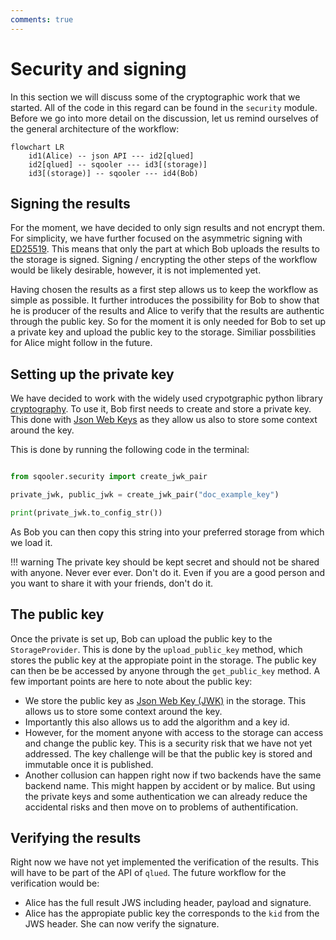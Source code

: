 ```yaml
---
comments: true
---
```


# Security and signing

In this section we will discuss some of the cryptographic work that we started. All of the code in this regard can be found in the `security` module.  Before we go into more detail on the discussion, let us remind ourselves of the general architecture of the workflow:

``` mermaid
flowchart LR
    id1(Alice) -- json API --- id2[qlued]
    id2[qlued] -- sqooler --- id3[(storage)]
    id3[(storage)] -- sqooler --- id4(Bob)
```


## Signing the results
For the moment, we have decided to only sign results and not encrypt them.  For simplicity, we have further focused on the asymmetric signing with [ED25519](https://cryptography.io/en/latest/hazmat/primitives/asymmetric/ed25519/).  This means that only the part at which Bob uploads the results to the storage is signed. Signing / encrypting the other steps of the workflow would be likely desirable, however, it is not implemented yet.

Having chosen the results as a first step allows us to keep the workflow as simple as possible. It further introduces the possibility for Bob to show that he is producer of the results and Alice to verify that the results are authentic through the public key. So for the moment it is only needed for Bob to set up a private key and upload the public key to the storage. Similiar possbilities for Alice might follow in the future.


## Setting up the private key

We have decided to work with the widely used crypotgraphic python library [cryptography](https://cryptography.io/en/latest/). To use it, Bob first needs to create and store a private key. This done with [Json Web Keys](https://datatracker.ietf.org/doc/html/rfc7517) as they allow us also to store some context around the key.

This is done by running the following code in the terminal:

```python

from sqooler.security import create_jwk_pair

private_jwk, public_jwk = create_jwk_pair("doc_example_key")

print(private_jwk.to_config_str())
```
As Bob you can then copy this string into your preferred storage from which we load it.

!!! warning
    The private key should be kept secret and should not be shared with anyone. Never ever ever. Don't do it.
    Even if you are a good person and you want to share it with your friends, don't do it.


## The public key

Once the private is set up, Bob can upload the public key to the `StorageProvider`. This is done by the `upload_public_key` method, which stores the public key at the appropiate point in the storage. The public key can then be be accessed by anyone through the `get_public_key` method. A few important points are here to note about the public key:

- We store the public key as [Json Web Key (JWK)](https://datatracker.ietf.org/doc/html/rfc7517) in the storage. This allows us to store some context around the key.
- Importantly this also allows us to add the algorithm and a key id.
- However, for the moment anyone with access to the storage can access and change the public key. This is a security risk that we have not yet addressed. The key challenge will be that the public key is stored and immutable once it is published. 
- Another collusion can happen right now if two backends have the same backend name. This might happen by accident or by malice. But using the private keys and some authentication we can already reduce the accidental risks and then move on to problems of authentification.

## Verifying the results

Right now we have not yet implemented the verification of the results. This will have to be part of the API of `qlued`. The future workflow for the verification would be:

- Alice has the full result JWS including header, payload and signature.
- Alice has the appropiate public key the corresponds to the `kid` from the JWS header. She can now verify the signature. 